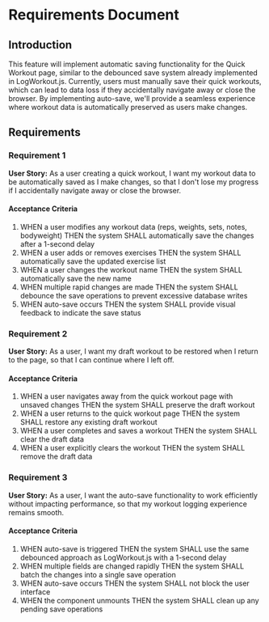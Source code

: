# Requirements Document

## Introduction

This feature will implement automatic saving functionality for the Quick Workout page, similar to the debounced save system already implemented in LogWorkout.js. Currently, users must manually save their quick workouts, which can lead to data loss if they accidentally navigate away or close the browser. By implementing auto-save, we'll provide a seamless experience where workout data is automatically preserved as users make changes.

## Requirements

### Requirement 1

**User Story:** As a user creating a quick workout, I want my workout data to be automatically saved as I make changes, so that I don't lose my progress if I accidentally navigate away or close the browser.

#### Acceptance Criteria

1. WHEN a user modifies any workout data (reps, weights, sets, notes, bodyweight) THEN the system SHALL automatically save the changes after a 1-second delay
2. WHEN a user adds or removes exercises THEN the system SHALL automatically save the updated exercise list
3. WHEN a user changes the workout name THEN the system SHALL automatically save the new name
4. WHEN multiple rapid changes are made THEN the system SHALL debounce the save operations to prevent excessive database writes
5. WHEN auto-save occurs THEN the system SHALL provide visual feedback to indicate the save status

### Requirement 2

**User Story:** As a user, I want my draft workout to be restored when I return to the page, so that I can continue where I left off.

#### Acceptance Criteria

1. WHEN a user navigates away from the quick workout page with unsaved changes THEN the system SHALL preserve the draft workout
2. WHEN a user returns to the quick workout page THEN the system SHALL restore any existing draft workout
3. WHEN a user completes and saves a workout THEN the system SHALL clear the draft data
4. WHEN a user explicitly clears the workout THEN the system SHALL remove the draft data

### Requirement 3

**User Story:** As a user, I want the auto-save functionality to work efficiently without impacting performance, so that my workout logging experience remains smooth.

#### Acceptance Criteria

1. WHEN auto-save is triggered THEN the system SHALL use the same debounced approach as LogWorkout.js with a 1-second delay
2. WHEN multiple fields are changed rapidly THEN the system SHALL batch the changes into a single save operation
3. WHEN auto-save occurs THEN the system SHALL not block the user interface
4. WHEN the component unmounts THEN the system SHALL clean up any pending save operations